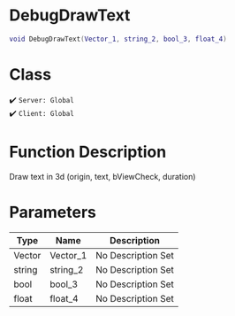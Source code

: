 # DebugDrawText
```lua
void DebugDrawText(Vector_1, string_2, bool_3, float_4)
```
# Class
✔️ `Server: Global`  
✔️ `Client: Global`  

# Function Description
Draw text in 3d (origin, text, bViewCheck, duration)
# Parameters
Type|Name|Description
--|--|--
Vector|Vector_1|No Description Set
string|string_2|No Description Set
bool|bool_3|No Description Set
float|float_4|No Description Set
